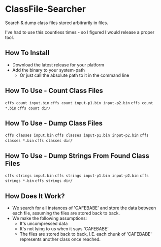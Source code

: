 # ClassFile-Searcher
Search & dump class files stored arbitrarily in files.

I've had to use this countless times - so I figured I would release a proper tool.

## How To Install
+ Download the latest release for your platform
+ Add the binary to your system-path
  + Or just call the absolute path to it in the command line

## How To Use - Count Class Files
`cffs count input.bin`
`cffs count input-p1.bin input-p2.bin`
`cffs count *.bin`
`cffs count dir/`

## How To Use - Dump Class Files
`cffs classes input.bin`
`cffs classes input-p1.bin input-p2.bin`
`cffs classes *.bin`
`cffs classes dir/`

## How To Use - Dump Strings From Found Class Files
`cffs strings input.bin`
`cffs strings input-p1.bin input-p2.bin`
`cffs strings *.bin`
`cffs strings dir/`

## How Does It Work?
+ We search for all instances of 'CAFEBABE' and store the data between each file, assuming the files are stored back to back.
+ We make the following assumptions:
  + It's uncompressed data
  + It's not lying to us when it says 'CAFEBABE'
  + The files are stored back to back, I.E. each chunk of 'CAFEBABE' represents another class once reached.